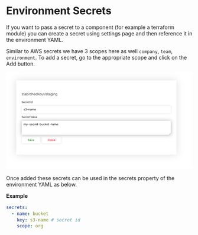 # Environment Secrets

If you want to pass a secret to a component (for example a terraform module) you can create a secret using settings page and then reference it in the environment YAML. 

Similar to AWS secrets we have 3 scopes here as well `company`, `team`, `environment`. To add a secret, go to the appropriate scope and click on the Add button.

![environment-secrets](../assets/images/environment-secrets.png "environment-secrets")

Once added these secrets can be used in the secrets property of the environment YAML as below.

**Example**
```yaml
secrets:
  - name: bucket
    key: s3-name # secret id
    scope: org
```
